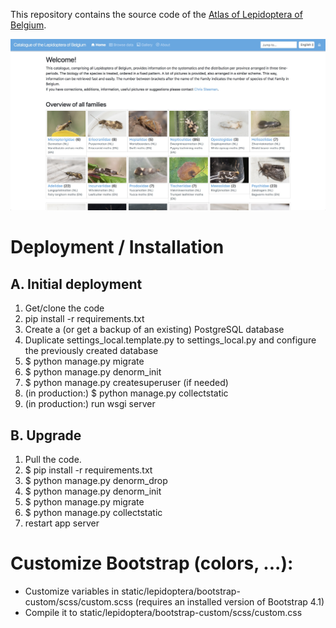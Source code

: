 This repository contains the source code of the [Atlas of Lepidoptera of Belgium](http://projects.biodiversity.be/lepidoptera).

![website screenshot](https://raw.githubusercontent.com/BelgianBiodiversityPlatform/catalogue-lepidoptera-belgium-webapp/master/website_screenshot.jpg)


Deployment / Installation
=========================

A. Initial deployment
---------------------

1) Get/clone the code
2) pip install -r requirements.txt
3) Create a (or get a backup of an existing) PostgreSQL database
4) Duplicate settings_local.template.py to settings_local.py and configure the previously created database
5) $ python manage.py migrate
6) $ python manage.py denorm_init
7) $ python manage.py createsuperuser (if needed)
8) (in production:) $ python manage.py collectstatic
9) (in production:) run wsgi server

B. Upgrade
----------

1) Pull the code.
2) $ pip install -r requirements.txt
3) $ python manage.py denorm_drop
4) $ python manage.py denorm_init
5) $ python manage.py migrate
6) $ python manage.py collectstatic
7) restart app server


Customize Bootstrap (colors, ...):
==================================

- Customize variables in static/lepidoptera/bootstrap-custom/scss/custom.scss (requires an installed version of Bootstrap 4.1)
- Compile it to static/lepidoptera/bootstrap-custom/scss/custom.css
